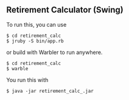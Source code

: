 Retirement Calculator (Swing)
-----------------

To run this, you can use

```
$ cd retirement_calc
$ jruby -S bin/app.rb
```

or build with Warbler to run anywhere.

```
$ cd retirement_calc
$ warble
```

You run this with

````
$ java -jar retirement_calc_.jar
````